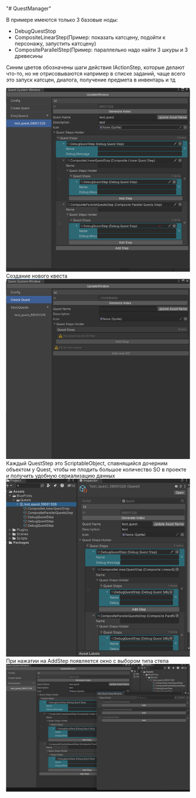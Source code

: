 "# QuestManager" 

В примере имеются только 3 базовые ноды:
<ul>
<li>DebugQuestStop</li>
<li>CompositeLinearStep(Пример: показать катсцену, подойти к персонажу, запустить катсцену)</li>
<li>CompositeParallelStep(Пример: параллельно надо найти 3 шкуры и 3 древесины</li>
</ul>

Синим цветов обозначены шаги действия IActionStep, которые делают что-то, но не отрисовываются например в списке заданий, чаще всего это запуск катсцен, диалога, получение предмета в инвентарь и тд

![img1.png](img1.png)
Создание нового квеста
![img2.png](img2.png)
Каждый QuestStep это ScriptableObject, спавнящийся дочерним объектом у Quest, чтобы не плодить большое количество SO в проекте и получить удобную сериализацию данных
![img3.png](img3.png)
При нажатии на AddStep появляется окно с выбором типа степа
![img4.png](img4.png)